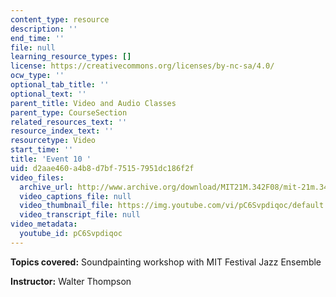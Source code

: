 ```yaml
---
content_type: resource
description: ''
end_time: ''
file: null
learning_resource_types: []
license: https://creativecommons.org/licenses/by-nc-sa/4.0/
ocw_type: ''
optional_tab_title: ''
optional_text: ''
parent_title: Video and Audio Classes
parent_type: CourseSection
related_resources_text: ''
resource_index_text: ''
resourcetype: Video
start_time: ''
title: 'Event 10 '
uid: d2aae460-a4b8-d7bf-7515-7951dc186f2f
video_files:
  archive_url: http://www.archive.org/download/MIT21M.342F08/mit-21m.342-f08-Evening_Workshop_300k.mp4
  video_captions_file: null
  video_thumbnail_file: https://img.youtube.com/vi/pC6Svpdiqoc/default.jpg
  video_transcript_file: null
video_metadata:
  youtube_id: pC6Svpdiqoc
---
```


**Topics covered:** Soundpainting workshop with MIT Festival Jazz Ensemble

**Instructor:** Walter Thompson

